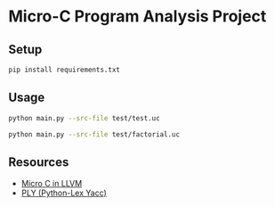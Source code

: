 # Micro-C Program Analysis Project

## Setup
```bash
pip install requirements.txt
```

## Usage
```bash
python main.py --src-file test/test.uc

python main.py --src-file test/factorial.uc
```

## Resources
- [Micro C in LLVM](https://blog.josephmorag.com/posts/mcc0/)
- [PLY (Python-Lex Yacc)](https://www.dabeaz.com/ply/ply.html)